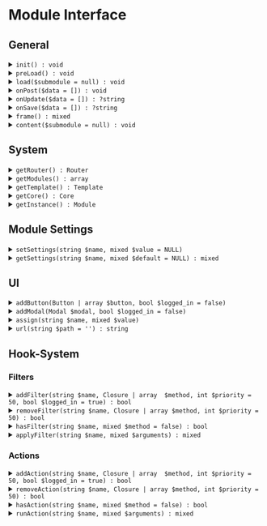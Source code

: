 # Module Interface

## General
<details>
  <summary><code class="language-php">init() : void</code></summary>
  <p>This method is called when the module is initialized.</p>
  
  ```php
protected function init() : void {
		/* Override Me */
}
  ```
</details>
<details>
  <summary><code class="language-php">preLoad() : void</code></summary>
</details>
<details>
  <summary><code class="language-php">load($submodule = null) : void</code></summary>
</details>
<details>
  <summary><code class="language-php">onPost($data = []) : void</code></summary>
</details>
<details>
  <summary><code class="language-php">onUpdate($data = []) : ?string</code></summary>
</details>
<details>
  <summary><code class="language-php">onSave($data = []) : ?string</code></summary>
</details>
<details>
  <summary><code class="language-php">frame() : mixed</code></summary>
</details>
<details>
  <summary><code class="language-php">content($submodule = null) : void</code></summary>
</details>

## System
<details>
  <summary><code class="language-php">getRouter() : Router</code></summary>
</details>
<details>
  <summary><code class="language-php">getModules() : array</code></summary>
</details>
<details>
  <summary><code class="language-php">getTemplate() : Template</code></summary>
</details>
<details>
  <summary><code class="language-php">getCore() : Core</code></summary>
</details>
<details>
  <summary><code class="language-php">getInstance() : Module</code></summary>
</details>

## Module Settings
<details>
  <summary><code class="language-php">setSettings(string $name, mixed $value = NULL)</code></summary>
</details>
<details>
  <summary><code class="language-php">getSettings(string $name, mixed $default = NULL) : mixed</code></summary>
</details>

## UI
<details>
  <summary><code class="language-php">addButton(Button | array $button, bool $logged_in = false)</code></summary>
</details>
<details>
  <summary><code class="language-php">addModal(Modal $modal, bool $logged_in = false)</code></summary>
</details>
<details>
  <summary><code class="language-php">assign(string $name, mixed $value)</code></summary>
</details>
<details>
  <summary><code class="language-php">url(string $path = '') : string</code></summary>
</details>

## Hook-System
### Filters
<details>
  <summary><code class="language-php">addFilter(string $name, Closure | array  $method, int $priority = 50, bool $logged_in = true) : bool</code></summary>
</details>
<details>
  <summary><code class="language-php">removeFilter(string $name, Closure | array $method, int $priority = 50) : bool</code></summary>
</details>
<details>
  <summary><code class="language-php">hasFilter(string $name, mixed $method = false) : bool</code></summary>
</details>
<details>
  <summary><code class="language-php">applyFilter(string $name, mixed $arguments) : mixed</code></summary>
</details>

### Actions
<details>
  <summary><code class="language-php">addAction(string $name, Closure | array  $method, int $priority = 50, bool $logged_in = true) : bool</code></summary>
</details>
<details>
  <summary><code class="language-php">removeAction(string $name, Closure | array $method, int $priority = 50) : bool</code></summary>
</details>
<details>
  <summary><code class="language-php">hasAction(string $name, mixed $method = false) : bool</code></summary>
</details>
<details>
  <summary><code class="language-php">runAction(string $name, mixed $arguments) : mixed</code></summary>
</details>
